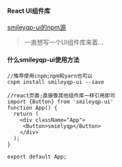 #### React UI组件库


[smileyqp-ui的npm源](https://www.npmjs.com/package/smileyqp-ui)

> 一直想写一个UI组件库来着...



#### 什么smileyqp-ui使用方法

```shell
//推荐使用cnpm;npm和yarn也可以
cnpm install smileyqp-ui --save 

//react页面;直接像其他组件库一样引用即可
import {Button} from 'smileyqp-ui'
function App() {
  return (
    <div className="App">
     <Button>smielyqp</Button>
    </div>
  );
}

export default App;
```


